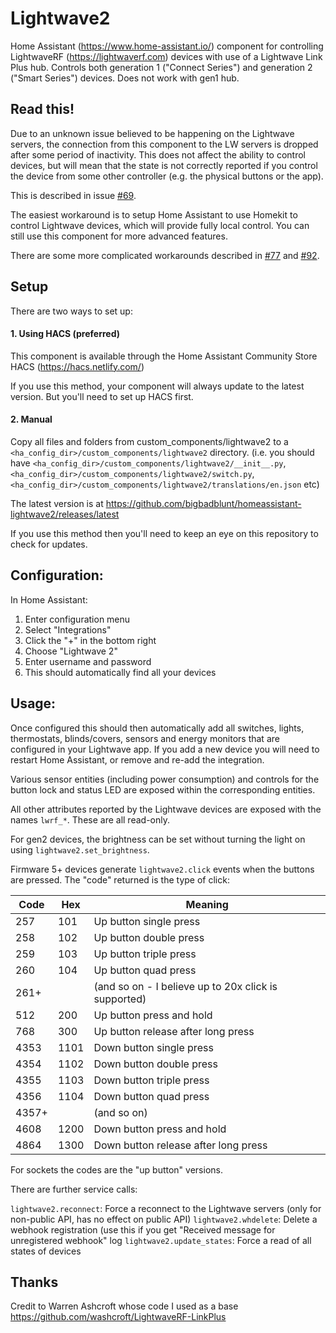 # Lightwave2

Home Assistant (https://www.home-assistant.io/) component for controlling LightwaveRF (https://lightwaverf.com) devices with use of a Lightwave Link Plus hub. Controls both generation 1 ("Connect Series") and generation 2 ("Smart Series") devices. Does not work with gen1 hub.

## Read this!
Due to an unknown issue believed to be happening on the Lightwave servers, the connection from this component to the LW servers is dropped after some period of inactivity. This does not affect the ability to control devices, but will mean that the state is not correctly reported if you control the device from some other controller (e.g. the physical buttons or the app).

This is described in issue [#69](https://github.com/bigbadblunt/homeassistant-lightwave2/issues/69).

The easiest workaround is to setup Home Assistant to use Homekit to control Lightwave devices, which will provide fully local control. You can still use this component for more advanced features.

There are some more complicated workarounds described in [#77](https://github.com/bigbadblunt/homeassistant-lightwave2/issues/77) and [#92](https://github.com/bigbadblunt/homeassistant-lightwave2/issues/92).

## Setup
There are two ways to set up:

#### 1. Using HACS (preferred)
This component is available through the Home Assistant Community Store HACS (https://hacs.netlify.com/)

If you use this method, your component will always update to the latest version. But you'll need to set up HACS first.

#### 2. Manual
Copy all files and folders from custom_components/lightwave2 to a `<ha_config_dir>/custom_components/lightwave2` directory. (i.e. you should have `<ha_config_dir>/custom_components/lightwave2/__init__.py`, `<ha_config_dir>/custom_components/lightwave2/switch.py`, `<ha_config_dir>/custom_components/lightwave2/translations/en.json` etc)

The latest version is at https://github.com/bigbadblunt/homeassistant-lightwave2/releases/latest

If you use this method then you'll need to keep an eye on this repository to check for updates.

## Configuration:
In Home Assistant:

1. Enter configuration menu
2. Select "Integrations"
3. Click the "+" in the bottom right
4. Choose "Lightwave 2"
5. Enter username and password
6. This should automatically find all your devices

## Usage:
Once configured this should then automatically add all switches, lights, thermostats, blinds/covers, sensors and energy monitors that are configured in your Lightwave app. If you add a new device you will need to restart Home Assistant, or remove and re-add the integration.

Various sensor entities (including power consumption) and controls for the button lock and status LED are exposed within the corresponding entities.

All other attributes reported by the Lightwave devices are exposed with the names `lwrf_*`. These are all read-only.

For gen2 devices, the brightness can be set without turning the light on using `lightwave2.set_brightness`.

Firmware 5+ devices generate `lightwave2.click` events when the buttons are pressed. The "code" returned is the type of click:

Code|Hex|Meaning
----|----|----
257|101|Up button single press
258|102|Up button double press
259|103|Up button triple press
260|104|Up button quad press
261+||(and so on - I believe up to 20x click is supported)
512|200|Up button press and hold
768|300|Up button release after long press
4353|1101|Down button single press
4354|1102|Down button double press
4355|1103|Down button triple press
4356|1104|Down button quad press
4357+||(and so on)
4608|1200|Down button press and hold
4864|1300|Down button release after long press

For sockets the codes are the "up button" versions.

There are further service calls:

`lightwave2.reconnect`: Force a reconnect to the Lightwave servers (only for non-public API, has no effect on public API)
`lightwave2.whdelete`: Delete a webhook registration (use this if you get "Received message for unregistered webhook" log 
`lightwave2.update_states`: Force a read of all states of devices

## Thanks
Credit to Warren Ashcroft whose code I used as a base https://github.com/washcroft/LightwaveRF-LinkPlus
